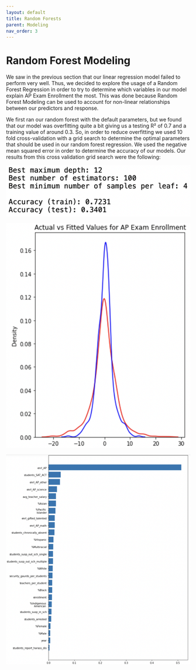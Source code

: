 ```yaml
---
layout: default
title: Random Forests 
parent: Modeling
nav_order: 3
---
```


# Random Forest Modeling 


We saw in the previous section that our linear regression model failed to perform very well. Thus, we decided to explore the usage of a Random Forest Regression in order to try to determine which variables in our model explain AP Exam Enrollment the most. This was done because Random Forest Modeling can be used to account for non-linear relationships between our predictors and response. 

We first ran our random forest with the default parameters, but we found that our model was overfitting quite a bit giving us a testing R² of 0.7 and a training value of around 0.3. So, in order to reduce overfitting we used 10 fold cross-validation with a grid search to determine the optimal parameters that should be used in our random forest regression. We used the negative mean squared error in order to determine the accuracy of our models. Our results from this cross validation grid search were the following: 

![CV_grid_output](../../assets/images/CV_grid_output.png)

![accuracy_density](../../assets/images/accuracy_density.png)

![feature_importance](../../assets/images/feature_importance.png)
